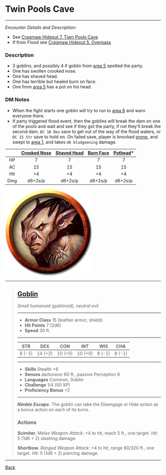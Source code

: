 # Twin Pools Cave
---

_Encounter Details and Description_:
 - See [Cragmaw Hideout 7. Tiwn Pools Cave](../locations/cragmaw-hideout.md#7-twin-pools-cave)
 - If from Flood see [Cragmaw Hideout 5. Overpass](../locations/cragmaw-hideout.md#5-overpass)

### Description
- 3 goblins, and possibly 4 if goblin from [area 5](../locations/cragmaw-hideout.md#5-overpass) spotted the party.
- One has swollen crooked nose.
- One has shaved head.
- One has terrible but healed burn on face.
- One from [area 5](../locations/cragmaw-hideout.md#5-overpass) has a pot on his head.

### DM Notes
- When the fight starts one goblin will try to run to [area 8](../locations/cragmaw-hideout.md#8-klargs-cave) and warn everyone there.
- If party triggered flood event, then the goblins will break the dam on one of the pools and wait and see if they got the party, if not they'll break the second dam. `DC 10 Dex` save to get out of the way of the flood waters, or `DC 15 Str` save to hold on. On failed save, player is knocked [prone](https://5e.tools/conditionsdiseases.html#prone_phb), and swept to [area 1](../locations/cragmaw-hideout.md#1-cave-mouth), and takes `d6 bludgeoning` damage.

||[Crooked Nose](#goblin)|[Shaved Head](#goblin)|[Burn Face](#goblin)|[Pothead](#goblin)*|
|:-:|:-:|:-:|:-:|:-:|
|HP|7|7|7|7|
|AC|15|15|15|15|
|Hit|+4|+4|+4|+4|
|Dmg|d6+2s/p|d6+2s/p|d6+2s/p|d6+2s/p|

![Goblin](../monsters/images/goblin.png)
___
>## [Goblin](https://5e.tools/bestiary.html#goblin_mm)
>*Small humanoid (goblinoid), neutral evil*
>___
>- **Armor Class** 15 (leather armor, shield)
>- **Hit Points** 7 (2d6)
>- **Speed** 30 ft.
>___
>|STR|DEX|CON|INT|WIS|CHA|
>|:---:|:---:|:---:|:---:|:---:|:---:|
>|8 (-1)|14 (+2)|10 (+0)|10 (+0)|8 (-1)|8 (-1)|
>___
>- **Skills** Stealth +6
>- **Senses** darkvision 60 ft., passive Perception 9
>- **Languages** Common, Goblin
>- **Challenge** 1/4 (50 XP)
>- **Proficiency Bonus** +2
>___
>***Nimble Escape.*** The goblin can take the Disengage or Hide action as a bonus action on each of its turns.  
>
>### Actions
>***Scimitar.*** *Melee Weapon Attack:* +4 to hit, reach 5 ft., one target. *Hit:* 5 (1d6 + 2) slashing damage.  
>
>***Shortbow.*** *Ranged Weapon Attack:* +4 to hit, range 80/320 ft., one target. *Hit:* 5 (1d6 + 2) piercing damage.

---
[Back](./encounters.md)